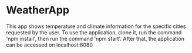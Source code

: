 # WeatherApp
This app shows temperature and climate information for the specific cities requested by the user. To use the application, clone it, run the command 'npm install', then run the command 'npm start'. After that, the application can be accessed on localhost:8080

